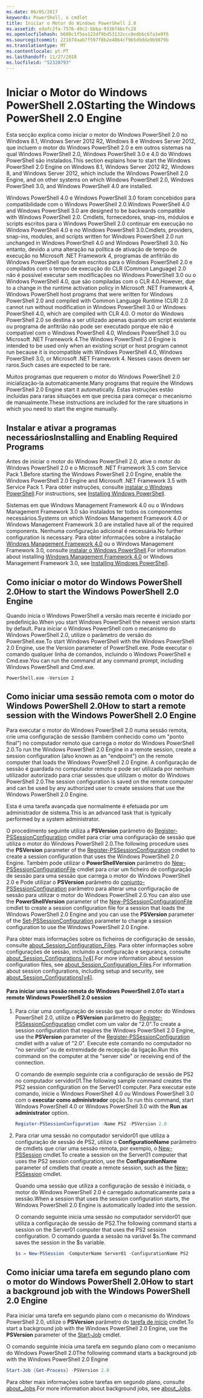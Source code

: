 ```yaml
---
ms.date: 06/05/2017
keywords: PowerShell, o cmdlet
title: Iniciar o Motor do Windows PowerShell 2.0
ms.assetid: edafc2fa-7576-49c2-bbba-9336f4bcfc28
ms.openlocfilehash: b600c1f5ea122df9bd53132ccc8edbbc6fa1e9f6
ms.sourcegitcommit: 221b7daab7f597f8b2e4864cf9b5d9dda9b9879b
ms.translationtype: MT
ms.contentlocale: pt-PT
ms.lasthandoff: 11/27/2018
ms.locfileid: "52320793"
---
```

# <a name="starting-the-windows-powershell-20-engine"></a><span data-ttu-id="47a56-103">Iniciar o Motor do Windows PowerShell 2.0</span><span class="sxs-lookup"><span data-stu-id="47a56-103">Starting the Windows PowerShell 2.0 Engine</span></span>

<span data-ttu-id="47a56-104">Esta secção explica como iniciar o motor do Windows PowerShell 2.0 no Windows 8.1, Windows Server 2012 R2, Windows 8 e Windows Server 2012, que incluem o motor do Windows PowerShell 2.0 e em outros sistemas na qual Windows PowerShell 2.0, Windows PowerShell 3.0 e 4.0 do Windows PowerShell são instalados.</span><span class="sxs-lookup"><span data-stu-id="47a56-104">This section explains how to start the Windows PowerShell 2.0 Engine on Windows 8.1, Windows Server 2012 R2, Windows 8, and Windows Server 2012, which include the Windows PowerShell 2.0 Engine, and on other systems on which Windows PowerShell 2.0, Windows PowerShell 3.0, and Windows PowerShell 4.0 are installed.</span></span>

<span data-ttu-id="47a56-105">Windows PowerShell 4.0 e Windows PowerShell 3.0 foram concebidos para compatibilidade com o Windows PowerShell 2.0.</span><span class="sxs-lookup"><span data-stu-id="47a56-105">Windows PowerShell 4.0 and Windows PowerShell 3.0 are designed to be backwards compatible with Windows PowerShell 2.0.</span></span> <span data-ttu-id="47a56-106">Cmdlets, fornecedores, snap-ins, módulos e scripts escritos para o Windows PowerShell 2.0 continuar em execução no Windows PowerShell 4.0 e no Windows PowerShell 3.0.</span><span class="sxs-lookup"><span data-stu-id="47a56-106">Cmdlets, providers, snap-ins, modules, and scripts written for Windows PowerShell 2.0 run unchanged in Windows PowerShell 4.0 and Windows PowerShell 3.0.</span></span> <span data-ttu-id="47a56-107">No entanto, devido a uma alteração na política de ativação de tempo de execução no Microsoft .NET Framework 4, programas de anfitrião do Windows PowerShell que foram escritos para o Windows PowerShell 2.0 e compilados com o tempo de execução do CLR (Common Language) 2.0 não é possível executar sem modificações no Windows PowerShell 3.0 ou o Windows PowerShell 4.0, que são compiladas com o CLR 4.0.</span><span class="sxs-lookup"><span data-stu-id="47a56-107">However, due to a change in the runtime activation policy in Microsoft .NET Framework 4, Windows PowerShell host programs that were written for Windows PowerShell 2.0 and compiled with Common Language Runtime (CLR) 2.0 cannot run without modification in Windows PowerShell 3.0 or Windows PowerShell 4.0, which are compiled with CLR 4.0.</span></span> <span data-ttu-id="47a56-108">O motor do Windows PowerShell 2.0 se destina a ser utilizado apenas quando um script existente ou programa de anfitrião não pode ser executado porque ele não é compatível com o Windows PowerShell 4.0, Windows PowerShell 3.0 ou Microsoft .NET Framework 4.</span><span class="sxs-lookup"><span data-stu-id="47a56-108">The Windows PowerShell 2.0 Engine is intended to be used only when an existing script or host program cannot run because it is incompatible with Windows PowerShell 4.0, Windows PowerShell 3.0, or Microsoft .NET Framework 4.</span></span> <span data-ttu-id="47a56-109">Nesses casos devem ser raros.</span><span class="sxs-lookup"><span data-stu-id="47a56-109">Such cases are expected to be rare.</span></span>

<span data-ttu-id="47a56-110">Muitos programas que requerem o motor do Windows PowerShell 2.0 inicialização-la automaticamente.</span><span class="sxs-lookup"><span data-stu-id="47a56-110">Many programs that require the Windows PowerShell 2.0 Engine start it automatically.</span></span> <span data-ttu-id="47a56-111">Estas instruções estão incluídas para raras situações em que precisa para começar o mecanismo de manualmente.</span><span class="sxs-lookup"><span data-stu-id="47a56-111">These instructions are included for the rare situations in which you need to start the engine manually.</span></span>

## <a name="installing-and-enabling-required-programs"></a><span data-ttu-id="47a56-112">Instalar e ativar a programas necessários</span><span class="sxs-lookup"><span data-stu-id="47a56-112">Installing and Enabling Required Programs</span></span>

<span data-ttu-id="47a56-113">Antes de iniciar o motor do Windows PowerShell 2.0, ative o motor do Windows PowerShell 2.0 e o Microsoft .NET Framework 3.5 com Service Pack 1.</span><span class="sxs-lookup"><span data-stu-id="47a56-113">Before starting the Windows PowerShell 2.0 Engine, enable the Windows PowerShell 2.0 Engine and Microsoft .NET Framework 3.5 with Service Pack 1.</span></span> <span data-ttu-id="47a56-114">Para obter instruções, consulte [instalar o Windows PowerShell](Installing-Windows-PowerShell.md).</span><span class="sxs-lookup"><span data-stu-id="47a56-114">For instructions, see [Installing Windows PowerShell](Installing-Windows-PowerShell.md).</span></span>

<span data-ttu-id="47a56-115">Sistemas em que Windows Management Framework 4.0 ou o Windows Management Framework 3.0 são instalados ter todos os componentes necessários.</span><span class="sxs-lookup"><span data-stu-id="47a56-115">Systems on which Windows Management Framework 4.0 or Windows Management Framework 3.0 are installed have all of the required components.</span></span> <span data-ttu-id="47a56-116">Nenhuma configuração adicional é necessária.</span><span class="sxs-lookup"><span data-stu-id="47a56-116">No further configuration is necessary.</span></span> <span data-ttu-id="47a56-117">Para obter informações sobre a instalação [Windows Management Framework 4.0](https://go.microsoft.com/fwlink/?LinkID=293881) ou o Windows Management Framework 3.0, consulte [instalar o Windows PowerShell](Installing-Windows-PowerShell.md).</span><span class="sxs-lookup"><span data-stu-id="47a56-117">For information about installing [Windows Management Framework 4.0](https://go.microsoft.com/fwlink/?LinkID=293881) or Windows Management Framework 3.0, see [Installing Windows PowerShell](Installing-Windows-PowerShell.md).</span></span>

## <a name="how-to-start-the-windows-powershell-20-engine"></a><span data-ttu-id="47a56-118">Como iniciar o motor do Windows PowerShell 2.0</span><span class="sxs-lookup"><span data-stu-id="47a56-118">How to start the Windows PowerShell 2.0 Engine</span></span>

<span data-ttu-id="47a56-119">Quando inicia o Windows PowerShell a versão mais recente é iniciado por predefinição.</span><span class="sxs-lookup"><span data-stu-id="47a56-119">When you start Windows PowerShell the newest version starts by default.</span></span> <span data-ttu-id="47a56-120">Para iniciar o Windows PowerShell com o mecanismo do Windows PowerShell 2.0, utilize o parâmetro de versão do PowerShell.exe.</span><span class="sxs-lookup"><span data-stu-id="47a56-120">To start Windows PowerShell with the Windows PowerShell 2.0 Engine, use the Version parameter of PowerShell.exe.</span></span> <span data-ttu-id="47a56-121">Pode executar o comando qualquer linha de comandos, incluindo o Windows PowerShell e Cmd.exe.</span><span class="sxs-lookup"><span data-stu-id="47a56-121">You can run the command at any command prompt, including Windows PowerShell and Cmd.exe.</span></span>

```
PowerShell.exe -Version 2
```

## <a name="how-to-start-a-remote-session-with-the-windows-powershell-20-engine"></a><span data-ttu-id="47a56-122">Como iniciar uma sessão remota com o motor do Windows PowerShell 2.0</span><span class="sxs-lookup"><span data-stu-id="47a56-122">How to start a remote session with the Windows PowerShell 2.0 Engine</span></span>

<span data-ttu-id="47a56-123">Para executar o motor do Windows PowerShell 2.0 numa sessão remota, crie uma configuração de sessão (também conhecido como um "ponto final") no computador remoto que carrega o motor do Windows PowerShell 2.0.</span><span class="sxs-lookup"><span data-stu-id="47a56-123">To run the Windows PowerShell 2.0 Engine in a remote session, create a session configuration (also known as an "endpoint") on the remote computer that loads the Windows PowerShell 2.0 Engine.</span></span> <span data-ttu-id="47a56-124">A configuração de sessão é guardada no computador remoto e pode ser utilizada por nenhum utilizador autorizado para criar sessões que utilizam o motor do Windows PowerShell 2.0.</span><span class="sxs-lookup"><span data-stu-id="47a56-124">The session configuration is saved on the remote computer and can be used by any authorized user to create sessions that use the Windows PowerShell 2.0 Engine.</span></span>

<span data-ttu-id="47a56-125">Esta é uma tarefa avançada que normalmente é efetuada por um administrador de sistema.</span><span class="sxs-lookup"><span data-stu-id="47a56-125">This is an advanced task that is typically performed by a system administrator.</span></span>

<span data-ttu-id="47a56-126">O procedimento seguinte utiliza a **PSVersion** parâmetro do [Register-PSSessionConfiguration](https://technet.microsoft.com/library/e9152ae2-bd6d-4056-9bc7-dc1893aa29ea) cmdlet para criar uma configuração de sessão que utiliza o motor do Windows PowerShell 2.0.</span><span class="sxs-lookup"><span data-stu-id="47a56-126">The following procedure uses the **PSVersion** parameter of the [Register-PSSessionConfiguration](https://technet.microsoft.com/library/e9152ae2-bd6d-4056-9bc7-dc1893aa29ea) cmdlet to create a session configuration that uses the Windows PowerShell 2.0 Engine.</span></span> <span data-ttu-id="47a56-127">Também pode utilizar o **PowerShellVersion** parâmetro do [New-PSSessionConfigurationFile](https://technet.microsoft.com/library/5f3e3633-6e90-479c-aea9-ba45a1954866) cmdlet para criar um ficheiro de configuração de sessão para uma sessão que carrega o motor do Windows PowerShell 2.0 e Pode utilizar o **PSVersion** parâmetro do [conjunto-PSSessionConfiguration](https://technet.microsoft.com/library/b21fbad3-1759-4260-b206-dcb8431cd6ea) parâmetro para alterar uma configuração de sessão para utilizar o motor do Windows PowerShell 2.0.</span><span class="sxs-lookup"><span data-stu-id="47a56-127">You can also use the **PowerShellVersion** parameter of the [New-PSSessionConfigurationFile](https://technet.microsoft.com/library/5f3e3633-6e90-479c-aea9-ba45a1954866) cmdlet to create a session configuration file for a session that loads the Windows PowerShell 2.0 Engine and you can use the **PSVersion** parameter of the [Set-PSSessionConfiguration](https://technet.microsoft.com/library/b21fbad3-1759-4260-b206-dcb8431cd6ea) parameter to change a session configuration to use the Windows PowerShell 2.0 Engine.</span></span>

<span data-ttu-id="47a56-128">Para obter mais informações sobre os ficheiros de configuração de sessão, consulte [about_Session_Configuration_Files](https://technet.microsoft.com/library/c7217447-1ebf-477b-a8ef-4dbe9a1473b8). Para obter informações sobre configurações de sessão, incluindo a configuração e segurança, consulte [about_Session_Configurations [v4]](https://technet.microsoft.com/library/a2fbe12a-350c-4d04-be50-24102824e3ab).</span><span class="sxs-lookup"><span data-stu-id="47a56-128">For more information about session configuration files, see [about_Session_Configuration_Files](https://technet.microsoft.com/library/c7217447-1ebf-477b-a8ef-4dbe9a1473b8).For information about session configurations, including setup and security, see [about_Session_Configurations[v4]](https://technet.microsoft.com/library/a2fbe12a-350c-4d04-be50-24102824e3ab).</span></span>

#### <a name="to-start-a-remote-windows-powershell-20-session"></a><span data-ttu-id="47a56-129">Para iniciar uma sessão remota do Windows PowerShell 2.0</span><span class="sxs-lookup"><span data-stu-id="47a56-129">To start a remote Windows PowerShell 2.0 session</span></span>

1. <span data-ttu-id="47a56-130">Para criar uma configuração de sessão que requer o motor do Windows PowerShell 2.0, utilize o **PSVersion** parâmetro do [Register-PSSessionConfiguration](https://technet.microsoft.com/library/e9152ae2-bd6d-4056-9bc7-dc1893aa29ea) cmdlet com um valor de "2.0".</span><span class="sxs-lookup"><span data-stu-id="47a56-130">To create a session configuration that requires the Windows PowerShell 2.0 Engine, use the **PSVersion** parameter of the [Register-PSSessionConfiguration](https://technet.microsoft.com/library/e9152ae2-bd6d-4056-9bc7-dc1893aa29ea) cmdlet with a value of "2.0".</span></span> <span data-ttu-id="47a56-131">Execute este comando no computador no "no servidor" ou de extremidade de recepção da ligação.</span><span class="sxs-lookup"><span data-stu-id="47a56-131">Run this command on the computer at the "server side" or receiving end of the connection.</span></span>

   <span data-ttu-id="47a56-132">O comando de exemplo seguinte cria a configuração de sessão de PS2 no computador servidor01.</span><span class="sxs-lookup"><span data-stu-id="47a56-132">The following sample command creates the PS2 session configuration on the Server01 computer.</span></span> <span data-ttu-id="47a56-133">Para executar este comando, inicie o Windows PowerShell 4.0 ou Windows PowerShell 3.0 com o **executar como administrador** opção.</span><span class="sxs-lookup"><span data-stu-id="47a56-133">To run this command, start Windows PowerShell 4.0 or Windows PowerShell 3.0 with the **Run as administrator** option.</span></span>

   ```powershell
   Register-PSSessionConfiguration -Name PS2 -PSVersion 2.0
   ```

2. <span data-ttu-id="47a56-134">Para criar uma sessão no computador servidor01 que utiliza a configuração de sessão de PS2, utilize o **ConfigurationName** parâmetro de cmdlets que criar uma sessão remota, por exemplo, o [New-PSSession](https://technet.microsoft.com/library/76f6628c-054c-4eda-ba7a-a6f28daaa26f) cmdlet.</span><span class="sxs-lookup"><span data-stu-id="47a56-134">To create a session on the Server01 computer that uses the PS2 session configuration, use the **ConfigurationName** parameter of cmdlets that create a remote session, such as the [New-PSSession](https://technet.microsoft.com/library/76f6628c-054c-4eda-ba7a-a6f28daaa26f) cmdlet.</span></span>

   <span data-ttu-id="47a56-135">Quando uma sessão que utiliza a configuração de sessão é iniciada, o motor do Windows PowerShell 2.0 é carregado automaticamente para a sessão.</span><span class="sxs-lookup"><span data-stu-id="47a56-135">When a session that uses the session configuration starts, the Windows PowerShell 2.0 Engine is automatically loaded into the session.</span></span>

   <span data-ttu-id="47a56-136">O comando seguinte inicia uma sessão no computador servidor01 que utiliza a configuração de sessão de PS2.</span><span class="sxs-lookup"><span data-stu-id="47a56-136">The following command starts a session on the Server01 computer that uses the PS2 session configuration.</span></span> <span data-ttu-id="47a56-137">O comando guarda a sessão na variável $s.</span><span class="sxs-lookup"><span data-stu-id="47a56-137">The command saves the session in the $s variable.</span></span>

   ```powershell
   $s = New-PSSession -ComputerName Server01 -ConfigurationName PS2
   ```

## <a name="how-to-start-a-background-job-with-the-windows-powershell-20-engine"></a><span data-ttu-id="47a56-138">Como iniciar uma tarefa em segundo plano com o motor do Windows PowerShell 2.0</span><span class="sxs-lookup"><span data-stu-id="47a56-138">How to start a background job with the Windows PowerShell 2.0 Engine</span></span>

<span data-ttu-id="47a56-139">Para iniciar uma tarefa em segundo plano com o mecanismo do Windows PowerShell 2.0, utilize o **PSVersion** parâmetro do [tarefa de início](https://technet.microsoft.com/library/2bc04935-0deb-4ec0-b856-d7290cca6442) cmdlet.</span><span class="sxs-lookup"><span data-stu-id="47a56-139">To start a background job with the Windows PowerShell 2.0 Engine, use the **PSVersion** parameter of the [Start-Job](https://technet.microsoft.com/library/2bc04935-0deb-4ec0-b856-d7290cca6442) cmdlet.</span></span>

<span data-ttu-id="47a56-140">O comando seguinte inicia uma tarefa em segundo plano com o mecanismo do Windows PowerShell 2.0</span><span class="sxs-lookup"><span data-stu-id="47a56-140">The following command starts a background job with the Windows PowerShell 2.0 Engine</span></span>

```powershell
Start-Job {Get-Process} -PSVersion 2.0
```

<span data-ttu-id="47a56-141">Para obter mais informações sobre tarefas em segundo plano, consulte [about_Jobs](/powershell/module/microsoft.powershell.core/about/about_jobs).</span><span class="sxs-lookup"><span data-stu-id="47a56-141">For more information about background jobs, see [about_Jobs](/powershell/module/microsoft.powershell.core/about/about_jobs).</span></span>